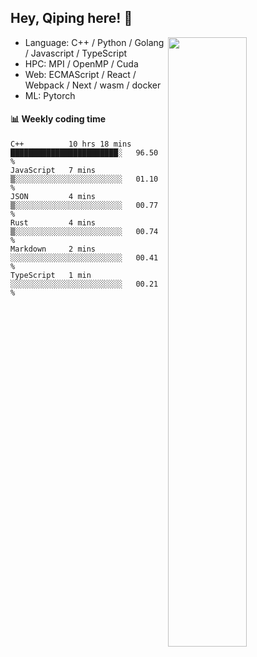 

## Hey, Qiping here! :wave:

[<img align="right" width="50%" src="https://github-readme-stats.vercel.app/api?username=ppppqp&theme=dark&show_icons=true">](https://metrics.lecoq.io/ppppqp?template=classic)



-   Language: C++ / Python / Golang / Javascript / TypeScript
-   HPC: MPI / OpenMP / Cuda
-   Web: ECMAScript / React / Webpack / Next / wasm / docker
-   ML: Pytorch



#### :bar_chart: Weekly coding time

<!--START_SECTION:waka-->

```text
C++          10 hrs 18 mins  ████████████████████████░   96.50 %
JavaScript   7 mins          ▒░░░░░░░░░░░░░░░░░░░░░░░░   01.10 %
JSON         4 mins          ▒░░░░░░░░░░░░░░░░░░░░░░░░   00.77 %
Rust         4 mins          ▒░░░░░░░░░░░░░░░░░░░░░░░░   00.74 %
Markdown     2 mins          ░░░░░░░░░░░░░░░░░░░░░░░░░   00.41 %
TypeScript   1 min           ░░░░░░░░░░░░░░░░░░░░░░░░░   00.21 %
```

<!--END_SECTION:waka-->
